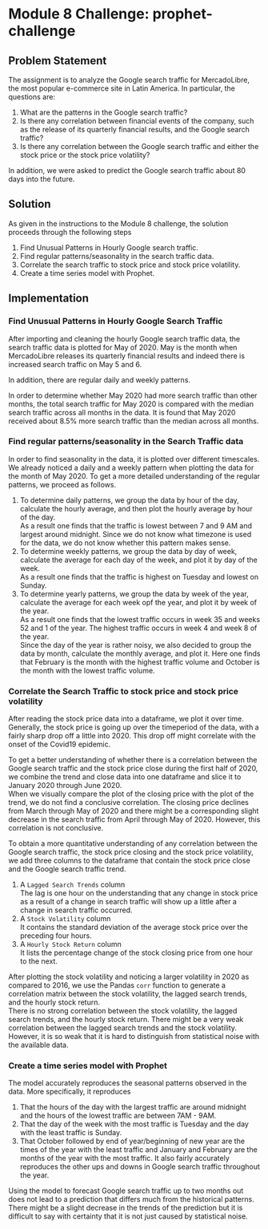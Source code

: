 # Module 8 Challenge: prophet-challenge
## Problem Statement

The assignment is to analyze the Google search traffic for MercadoLibre, the most popular e-commerce site in Latin America. In particular, the questions are:
1. What are the patterns in the Google search traffic?
2. Is there any correlation between financial events of the company, such as the release of its quarterly financial results, and the Google search traffic?
3. Is there any correlation between the Google search traffic and either the stock price or the stock price volatility?

In addition, we were asked to predict the Google search traffic about 80 days into the future.

## Solution

As given in the instructions to the Module 8 challenge, the solution proceeds through the following steps
1. Find Unusual Patterns in Hourly Google search traffic.
2. Find regular patterns/seasonality in the search traffic data.
3. Correlate the search traffic to stock price and stock price volatility.
4. Create a time series model with Prophet.

## Implementation
### Find Unusual Patterns in Hourly Google Search Traffic
After importing and cleaning the hourly Google search traffic data, the search traffic data is plotted for May of 2020. May is the month when MercadoLibre releases its quarterly financial results and indeed there is increased search traffic on May 5 and 6.

In addition, there are regular daily and weekly patterns.

In order to determine whether May 2020 had more search traffic than other months, the total search traffic for May 2020 is compared with the median search traffic across all months in the data. It is found that May 2020 received about 8.5% more search traffic than the median across all months.

### Find regular patterns/seasonality in the Search Traffic data
In order to find seasonality in the data, it is plotted over different timescales. We already noticed a daily and a weekly pattern when plotting the data for the month of May 2020. To get a more detailed understanding of the regular patterns, we proceed as follows.
1. To determine daily patterns, we group the data by hour of the day, calculate the hourly average, and then plot the hourly average by hour of the day.  
   As a result one finds that the traffic is lowest between 7 and 9 AM and largest around midnight. Since we do not know what timezone is used for the data, we do not know whether this pattern makes sense.
2. To determine weekly patterns, we group the data by day of week, calculate the average for each day of the week, and plot it by day of the week.  
   As a result one finds that the traffic is highest on Tuesday and lowest on Sunday.
3. To determine yearly patterns, we group the data by week of the year, calculate the average for each week opf the year, and plot it by week of the year.  
   As a result one finds that the lowest traffic occurs in week 35 and weeks 52 and 1 of the year. The highest traffic occurs in week 4 and week 8 of the year.  
   Since the day of the year is rather noisy, we also decided to group the data by month, calculate the monthly average, and plot it.
   Here one finds that February is the month with the highest traffic volume and October is the month with the lowest traffic volume.

### Correlate the Search Traffic to stock price and stock price volatility
After reading the stock price data into a dataframe, we plot it over time. Generally, the stock price is going up over the timeperiod of the data, with a fairly sharp drop off a little into 2020. This drop off might correlate with the onset of the Covid19 epidemic.

To get a better understanding of whether there is a correlation between the Google search traffic and the stock price close during the first half of 2020, we combine the trend and close data into one dataframe and slice it to January 2020 through June 2020.  
When we visually compare the plot of the closing price with the plot of the trend, we do not find a conclusive correlation. The closing price declines from March through May of 2020 and there might be a corresponding slight decrease in the search traffic from April through May of 2020. However, this correlation is not conclusive.

To obtain a more quantitative understanding of any correlation between the Google search traffic, the stock price closing and the stock price volatility, we add three columns to the dataframe that contain the stock price close and the Google search traffic trend.
1. A `Lagged Search Trends` column  
   The lag is one hour on the understanding that any change in stock price as a result of a change in search traffic will show up a little after a change in search traffic occurred.
2. A `Stock Volatility` column  
   It contains the standard deviation of the average stock price over the preceding four hours.
3. A `Hourly Stock Return` column  
   It lists the percentage change of the stock closing price from one hour to the next.

After plotting the stock volatility and noticing a larger volatility in 2020 as compared to 2016, we use the Pandas `corr` function to generate a correlation matrix between the stock volatility, the lagged search trends, and the hourly stock return.  
There is no strong correlation between the stock volatility, the lagged search trends, and the hourly stock return. There might be a very weak correlation between the lagged search trends and the stock volatility. However, it is so weak that it is hard to distinguish from statistical noise with the available data.

### Create a time series model with Prophet
The model accurately reproduces the seasonal patterns observed in the data. More specifically, it reproduces
1. That the hours of the day with the largest traffic are around midnight and the hours of the lowest traffic are between 7AM - 9AM.
2. That the day of the week with the most traffic is Tuesday and the day with the least traffic is Sunday.
3. That October followed by end of year/beginning of new year are the times of the year with the least traffic and January and February are the months of the year with the most traffic. It also fairly accurately reproduces the other ups and downs in Google search traffic throughout the year.

Using the model to forecast Google search traffic up to two months out does not lead to a prediction that differs much from the historical patterns. There might be a slight decrease in the trends of the prediction but it is difficult to say with certainty that it is not just caused by statistical noise.